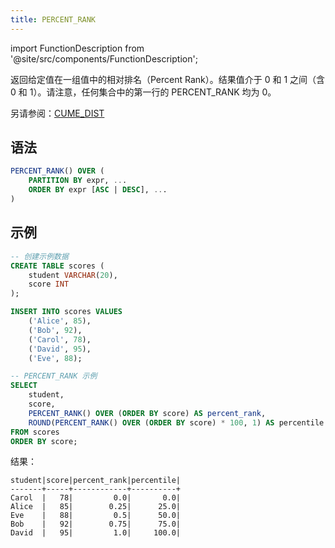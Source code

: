 ```yaml
---
title: PERCENT_RANK
---
```

import FunctionDescription from '@site/src/components/FunctionDescription';

<FunctionDescription description="引入或更新于：v1.2.780"/>

返回给定值在一组值中的相对排名（Percent Rank）。结果值介于 0 和 1 之间（含 0 和 1）。请注意，任何集合中的第一行的 PERCENT_RANK 均为 0。

另请参阅：[CUME_DIST](cume-dist.md)

## 语法

```sql
PERCENT_RANK() OVER (
	PARTITION BY expr, ...
	ORDER BY expr [ASC | DESC], ...
)
```

## 示例

```sql
-- 创建示例数据
CREATE TABLE scores (
    student VARCHAR(20),
    score INT
);

INSERT INTO scores VALUES
    ('Alice', 85),
    ('Bob', 92),
    ('Carol', 78),
    ('David', 95),
    ('Eve', 88);

-- PERCENT_RANK 示例
SELECT 
    student,
    score,
    PERCENT_RANK() OVER (ORDER BY score) AS percent_rank,
    ROUND(PERCENT_RANK() OVER (ORDER BY score) * 100, 1) AS percentile
FROM scores
ORDER BY score;
```

结果：

```
student|score|percent_rank|percentile|
-------+-----+------------+----------+
Carol  |   78|         0.0|       0.0|
Alice  |   85|        0.25|      25.0|
Eve    |   88|         0.5|      50.0|
Bob    |   92|        0.75|      75.0|
David  |   95|         1.0|     100.0|
```